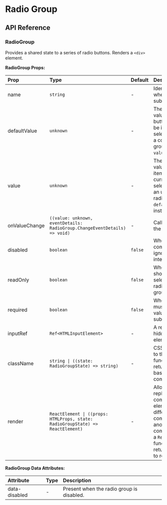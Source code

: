 # Radio Group

[//]: types.ts '<-- Autogenerated By (do not edit the following markdown directly)'

## API Reference

### RadioGroup

Provides a shared state to a series of radio buttons. Renders a `<div>` element.

**RadioGroup Props:**

| Prop          | Type                                                                           | Default | Description                                                                                                                                                                              |
| :------------ | :----------------------------------------------------------------------------- | :------ | :--------------------------------------------------------------------------------------------------------------------------------------------------------------------------------------- |
| name          | `string`                                                                       | -       | Identifies the field when a form is submitted.                                                                                                                                           |
| defaultValue  | `unknown`                                                                      | -       | The uncontrolled value of the radio button that should be initially selected.To render a controlled radio group, use the `value` prop instead.                                           |
| value         | `unknown`                                                                      | -       | The controlled value of the radio item that should be currently selected.To render an uncontrolled radio group, use the `defaultValue` prop instead.                                     |
| onValueChange | `((value: unknown, eventDetails: RadioGroup.ChangeEventDetails) => void)`      | -       | Callback fired when the value changes.                                                                                                                                                   |
| disabled      | `boolean`                                                                      | `false` | Whether the component should ignore user interaction.                                                                                                                                    |
| readOnly      | `boolean`                                                                      | `false` | Whether the user should be unable to select a different radio button in the group.                                                                                                       |
| required      | `boolean`                                                                      | `false` | Whether the user must choose a value before submitting a form.                                                                                                                           |
| inputRef      | `Ref<HTMLInputElement>`                                                        | -       | A ref to access the hidden input element.                                                                                                                                                |
| className     | `string \| ((state: RadioGroupState) => string)`                               | -       | CSS class applied to the element, or a function that returns a class based on the component’s state.                                                                                     |
| render        | `ReactElement \| ((props: HTMLProps, state: RadioGroupState) => ReactElement)` | -       | Allows you to replace the component’s HTML element with a different tag, or compose it with another component.Accepts a `ReactElement` or a function that returns the element to render. |

**RadioGroup Data Attributes:**

| Attribute     | Type | Description                               |
| :------------ | :--- | :---------------------------------------- |
| data-disabled | -    | Present when the radio group is disabled. |
